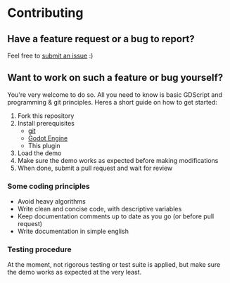 # Contributing
## Have a feature request or a bug to report?
Feel free to [submit an issue](https://github.com/mikael-ros/picket/issues) :)

## Want to work on such a feature or bug yourself?
You're very welcome to do so. All you need to know is basic GDScript and programming & git principles. Heres a short guide on how to get started:

1. Fork this repository
2. Install prerequisites
    - [git](https://git-scm.com/)
    - [Godot Engine](https://godotengine.org/)
    - This plugin
3. Load the demo
4. Make sure the demo works as expected before making modifications
5. When done, submit a pull request and wait for review

### Some coding principles
- Avoid heavy algorithms
- Write clean and concise code, with descriptive variables
- Keep documentation comments up to date as you go (or before pull request)
- Write documentation in simple english

### Testing procedure
At the moment, not rigorous testing or test suite is applied, but make sure the demo works as expected at the very least.
